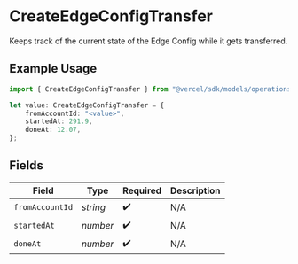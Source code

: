 # CreateEdgeConfigTransfer

Keeps track of the current state of the Edge Config while it gets transferred.

## Example Usage

```typescript
import { CreateEdgeConfigTransfer } from "@vercel/sdk/models/operations";

let value: CreateEdgeConfigTransfer = {
    fromAccountId: "<value>",
    startedAt: 291.9,
    doneAt: 12.07,
};
```

## Fields

| Field              | Type               | Required           | Description        |
| ------------------ | ------------------ | ------------------ | ------------------ |
| `fromAccountId`    | *string*           | :heavy_check_mark: | N/A                |
| `startedAt`        | *number*           | :heavy_check_mark: | N/A                |
| `doneAt`           | *number*           | :heavy_check_mark: | N/A                |